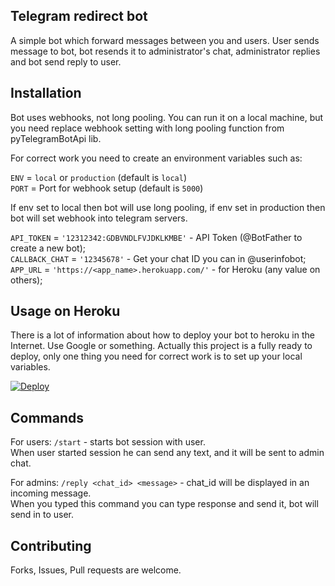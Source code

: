 ## Telegram redirect bot

A simple bot which forward messages between you and users. User sends message to bot, bot resends it to administrator's chat, administrator replies and bot send reply to user.

## Installation

Bot uses webhooks, not long pooling. You can run it on a local machine, but you need replace webhook setting with long pooling function from pyTelegramBotApi lib.

For correct work you need to create an environment variables such as:

`ENV` = `local` or `production` (default is `local`) \
`PORT` = Port for webhook setup (default is `5000`)

If env set to local then bot will use long pooling, if env set in production then bot will set webhook into telegram servers.

`API_TOKEN` = `'12312342:GDBVNDLFVJDKLKMBE'` - API Token (@BotFather to create a new bot);\
`CALLBACK_CHAT` = `'12345678'` - Get your chat ID you can in @userinfobot;\
`APP_URL` = `'https://<app_name>.herokuapp.com/'` - for Heroku (any value on others);

## Usage on Heroku

There is a lot of information about how to deploy your bot to heroku in the Internet. Use Google or something. Actually this project is a fully ready to deploy, only one thing you need for correct work is to set up your local variables.

[![Deploy](https://www.herokucdn.com/deploy/button.svg)](https://heroku.com/deploy?template=https://github.com/hinotora/telegram-echo-bot/blob/master)

## Commands

For users:
`/start` - starts bot session with user.\
When user started session he can send any text, and it will be sent to admin chat.

For admins:
`/reply <chat_id> <message>` - chat_id will be displayed in an incoming message.\
When you typed this command you can type response and send it, bot will send in to user.

## Contributing
Forks, Issues, Pull requests are welcome.